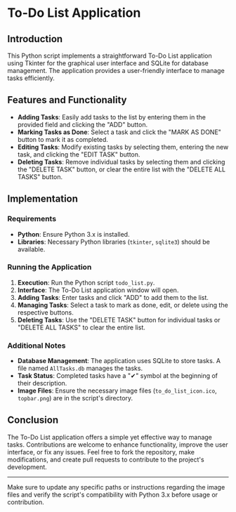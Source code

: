 

# To-Do List Application

## Introduction

This Python script implements a straightforward To-Do List application using Tkinter for the graphical user interface and SQLite for database management. The application provides a user-friendly interface to manage tasks efficiently.

## Features and Functionality

- **Adding Tasks**: Easily add tasks to the list by entering them in the provided field and clicking the "ADD" button.
- **Marking Tasks as Done**: Select a task and click the "MARK AS DONE" button to mark it as completed.
- **Editing Tasks**: Modify existing tasks by selecting them, entering the new task, and clicking the "EDIT TASK" button.
- **Deleting Tasks**: Remove individual tasks by selecting them and clicking the "DELETE TASK" button, or clear the entire list with the "DELETE ALL TASKS" button.

## Implementation

### Requirements
- **Python**: Ensure Python 3.x is installed.
- **Libraries**: Necessary Python libraries (`tkinter`, `sqlite3`) should be available.

### Running the Application
1. **Execution**: Run the Python script `todo_list.py`.
2. **Interface**: The To-Do List application window will open.
3. **Adding Tasks**: Enter tasks and click "ADD" to add them to the list.
4. **Managing Tasks**: Select a task to mark as done, edit, or delete using the respective buttons.
5. **Deleting Tasks**: Use the "DELETE TASK" button for individual tasks or "DELETE ALL TASKS" to clear the entire list.

### Additional Notes
- **Database Management**: The application uses SQLite to store tasks. A file named `AllTasks.db` manages the tasks.
- **Task Status**: Completed tasks have a "✔" symbol at the beginning of their description.
- **Image Files**: Ensure the necessary image files (`to_do_list_icon.ico`, `topbar.png`) are in the script's directory.

## Conclusion

The To-Do List application offers a simple yet effective way to manage tasks. Contributions are welcome to enhance functionality, improve the user interface, or fix any issues. Feel free to fork the repository, make modifications, and create pull requests to contribute to the project's development.

---

Make sure to update any specific paths or instructions regarding the image files and verify the script's compatibility with Python 3.x before usage or contribution.

